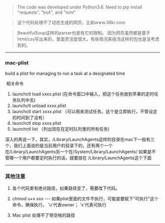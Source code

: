 > The code was developed under Python3.6.   Need to pip install "requests", "bs4", and "lxml"

> 这个代码处理不了动态生成的网页，比如www.36kr.com

> BeautifulSoup这样的parser也是有它的限制。 因为网页虽然都是基于html/css写出来的，里面灵活度很大，有些情况美丽汤这样的包也是没考虑到的。

---

### mac-plist
build a plist for managing to run a task at a designated time

 相关命令
1.  launchctl load xxxx.plist    (在命令窗口中输入，把这个任务放到苹果的定时任务队列中去)
2.  launchctl unload xxxx.plist
3.  launchctl start xxxx.plist   （可以用来测试任务。这个是立即执行，不管设定的时间到了没有）
4.  launchctl stop xxxx.plist
5.  launchctl list   （列出现在在定时队列里的所有任务)


深入的再说一下，其实，/Library/LaunchAgents这样的目录在mac下一般有三个，我们上面说的是当前用户的目录下的，还有两个一个在/Library/LaunchAgents另一个在/System/Library/LaunchAgents/ 如果是不管哪一个用户都要定时执行的话，就要放在 
/Library/LaunchAgents这个下面 

---

### 其他注意
1. 各个代码里有绝对路径，如果路径变了，需要改下代码。

2. chmod u+x xxx    ---  如果plist里面的文件不执行，可能是要赋下“可执行”这个命令，确保执行。  'u'代表owner； 'x'代表可执行

3. Mac plist 处理不了带空格的路径
